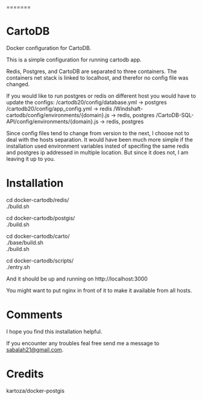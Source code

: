 =======
# CartoDB

Docker configuration for CartoDB.

This is a simple configuration for running cartodb app.

Redis, Postgres, and CartoDB are separated to three containers.
The containers net stack is linked to localhost, and therefor no config
file was changed.

If you would like to run postgres or redis on different host you would have
to update the configs:
/cartodb20/config/database.yml -> postgres
/cartodb20/config/app_config.yml -> redis
/Windshaft-cartodb/config/environments/{domain}.js -> redis, postgres
/CartoDB-SQL-API/config/environments/{domain}.js -> redis, postgres

Since config files tend to change from version to the next, I choose
not to deal with the hosts separation.
It would have been much more simple if the installation used environment 
variables insted of specifing the same redis and postgres ip addressed in
multiple location. But since it does not, I am leaving it up to you.

# Installation

cd docker-cartodb/redis/  
./build.sh

cd docker-cartodb/postgis/  
./build.sh

cd docker-cartodb/carto/  
./base/build.sh  
./build.sh

cd docker-cartodb/scripts/  
./entry.sh

And it should be up and running on http://localhost:3000

You might want to put nginx in front of it to make it available from all hosts.

# Comments

I hope you find this installation helpful.

If you encounter any troubles feal free send me a message to sabalah21@gmail.com.


# Credits
kartoza/docker-postgis
